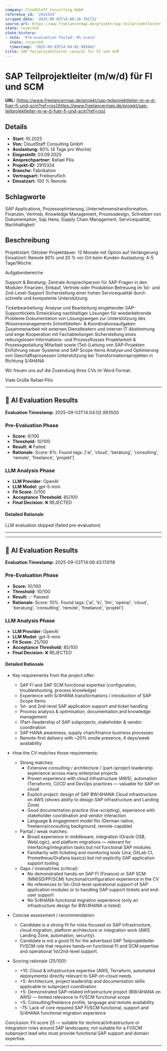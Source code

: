 ```yaml
---
company: CloudStaff Consulting GmbH
reference_id: '2915324'
scraped_date: '2025-09-03T14:00:10.702721'
source_url: https://www.freelancermap.de/projekt/sap-teilprojektleiter-m-w-d-fuer-fi-und-scm?ref=rss
state: rejected
state_history:
- note: 'Pre-evaluation failed: 6% score'
  state: rejected
  timestamp: '2025-09-03T14:04:02.995642'
title: SAP Teilprojektleiter (m/w/d) für FI und SCM
---
```



# SAP Teilprojektleiter (m/w/d) für FI und SCM
**URL:** [https://www.freelancermap.de/projekt/sap-teilprojektleiter-m-w-d-fuer-fi-und-scm?ref=rss](https://www.freelancermap.de/projekt/sap-teilprojektleiter-m-w-d-fuer-fi-und-scm?ref=rss)
## Details
- **Start:** 10.2025
- **Von:** CloudStaff Consulting GmbH
- **Auslastung:** 80% (4 Tage pro Woche)
- **Eingestellt:** 03.09.2025
- **Ansprechpartner:** Rafael Pilis
- **Projekt-ID:** 2915324
- **Branche:** Fabrikation
- **Vertragsart:** Freiberuflich
- **Einsatzart:** 100
                                                % Remote

## Schlagworte
SAP Applications, Prozessoptimierung, Unternehmenstransformation, Finanzen, Vertrieb, Knowledge Management, Prozessdesign, Schreiben von Dokumentation, Sap Hana, Supply Chain Management, Servicequalität, Nachhaltigkeit

## Beschreibung
Projektstart: Oktober
Projektdauer: 12 Monate mit Option auf Verlängerung
Einsatzort: Remote 80% und 20 % vor Ort beim Kunden
Auslastung: 4-5 Tage/Woche

Aufgabenbereiche

Support & Beratung:
Zentrale Ansprechperson für SAP-Fragen in den Modulen Finanzen, Einkauf, Vertrieb oder Produktion
Betreuung im 1st- und 2nd-Level-Support
Sicherstellung einer hohen Servicequalität durch schnelle und kompetente Unterstützung

Ticketbearbeitung:
Analyse und Bearbeitung eingehender SAP-Supporttickets
Entwicklung nachhaltiger Lösungen für wiederkehrende Probleme
Dokumentation von Lösungswegen zur Unterstützung des Wissensmanagements
Schnittstellen- & Koordinationsaufgaben
Zusammenarbeit mit externen Dienstleistern und interner IT
Abstimmung und enge Kooperation mit Fachabteilungen
Sicherstellung eines reibungslosen Informations- und Prozessflusses
Projektarbeit & Prozessgestaltung
Mitarbeit sowie (Teil-)Leitung von SAP-Projekten
Einführung neuer Systeme und SAP Scope Items
Analyse und Optimierung von Geschäftsprozessen
Unterstützung bei Transformationsprojekten in Richtung S/4HANA

Wir freuen uns auf die Zusendung Ihres CVs im Word Format.

Viele Grüße
Rafael Pilis

---

## 🤖 AI Evaluation Results

**Evaluation Timestamp:** 2025-09-03T14:04:02.993500

### Pre-Evaluation Phase
- **Score:** 6/100
- **Threshold:** 10/100
- **Result:** ❌ Failed
- **Rationale:** Score: 6%. Found tags: ['ai', 'cloud', 'beratung', 'consulting', 'remote', 'freelance', 'projekt']

### LLM Analysis Phase
- **LLM Provider:** OpenAI
- **LLM Model:** gpt-5-mini
- **Fit Score:** 0/100
- **Acceptance Threshold:** 85/100
- **Final Decision:** ❌ REJECTED

#### Detailed Rationale
LLM evaluation skipped (failed pre-evaluation)

---


---

## 🤖 AI Evaluation Results

**Evaluation Timestamp:** 2025-09-03T14:06:43.174118

### Pre-Evaluation Phase
- **Score:** 10/100
- **Threshold:** 10/100
- **Result:** ✅ Passed
- **Rationale:** Score: 10%. Found tags: ['ai', 'ki', 'llm', 'openai', 'cloud', 'beratung', 'consulting', 'remote', 'freelance', 'projekt']

### LLM Analysis Phase
- **LLM Provider:** OpenAI
- **LLM Model:** gpt-5-mini
- **Fit Score:** 25/100
- **Acceptance Threshold:** 85/100
- **Final Decision:** ❌ REJECTED

#### Detailed Rationale
- Key requirements from the project offer:
  - SAP FI and SAP SCM functional expertise (configuration, troubleshooting, process knowledge)
  - Experience with S/4HANA transformations / introduction of SAP Scope Items
  - 1st- and 2nd-level SAP application support and ticket handling
  - Process analysis & optimisation, documentation and knowledge management
  - (Part-)leadership of SAP subprojects, stakeholder & vendor coordination
  - SAP HANA awareness, supply chain/finance business processes
  - Remote-first delivery with ~20% onsite presence, 4 days/week availability

- How the CV matches those requirements:
  - Strong matches:
    - Extensive consulting / architecture / (part-)project leadership experience across many enterprise projects
    - Proven experience with cloud infrastructure (AWS), automation (Terraform), CI/CD and DevOps practices — valuable for SAP on cloud
    - Explicit project: design of SAP BW/4HANA Cloud infrastructure on AWS (shows ability to design SAP infrastructure and Landing Zone)
    - Good documentation practice (live-scripting), experience with stakeholder coordination and vendor interaction
    - Language & engagement model fits (German native, freelance/consulting background, remote-capable)
  - Partial / weak matches:
    - Broad experience in middleware, integration (Oracle OSB, WebLogic), and platform migrations — relevant for interfacing/integration tasks but not functional SAP modules
    - Familiarity with ticketing and monitoring tools (Jira, GitLab CI, Prometheus/Grafana basics) but not explicitly SAP application support tooling
  - Gaps / mismatches (critical):
    - No demonstrated hands-on SAP FI (Finance) or SAP SCM (MM/SD/PP/SCM) functional/configuration experience in the CV
    - No references to 1st-/2nd-level operational support of SAP application modules or to handling SAP support tickets and end-user support
    - No S/4HANA functional migration experience (only an infrastructure design for BW/4HANA is listed)

- Concise assessment / recommendation:
  - Candidate is a strong fit for roles focused on SAP infrastructure, cloud migration, platform architecture or integration work (AWS Landing Zone, automation, security).
  - Candidate is not a good fit for the advertised SAP Teilprojektleiter FI/SCM role that requires hands‑on functional FI and SCM expertise and operational 1st/2nd-level support.

- Scoring rationale (25/100):
  - +10: Cloud & infrastructure expertise (AWS, Terraform, automated deployments) directly relevant to SAP-on-cloud needs
  - +5: Architecture, project leadership and documentation skills applicable to subproject coordination
  - +5: Demonstrated SAP-related infrastructure project (BW/4HANA on AWS) — limited relevance to FI/SCM functional scope
  - +5: Consulting/freelance profile, language and remote availability
  - -75: Lack of core required SAP FI/SCM functional, support and S/4HANA functional migration experience

Conclusion: Fit score 25 — suitable for technical/infrastructure or integration roles around SAP landscapes; not suitable for a FI/SCM subproject lead who must provide functional SAP support and domain expertise.

---
